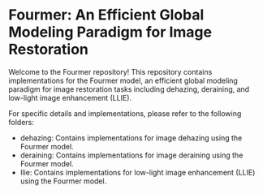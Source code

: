 # Fourmer: An Efficient Global Modeling Paradigm for Image Restoration
Welcome to the Fourmer repository! This repository contains implementations for the Fourmer model, an efficient global modeling paradigm for image restoration tasks including dehazing, deraining, and low-light image enhancement (LLIE).

For specific details and implementations, please refer to the following folders:

- dehazing: Contains implementations for image dehazing using the Fourmer model.
- deraining: Contains implementations for image deraining using the Fourmer model.
- llie: Contains implementations for low-light image enhancement (LLIE) using the Fourmer model.

